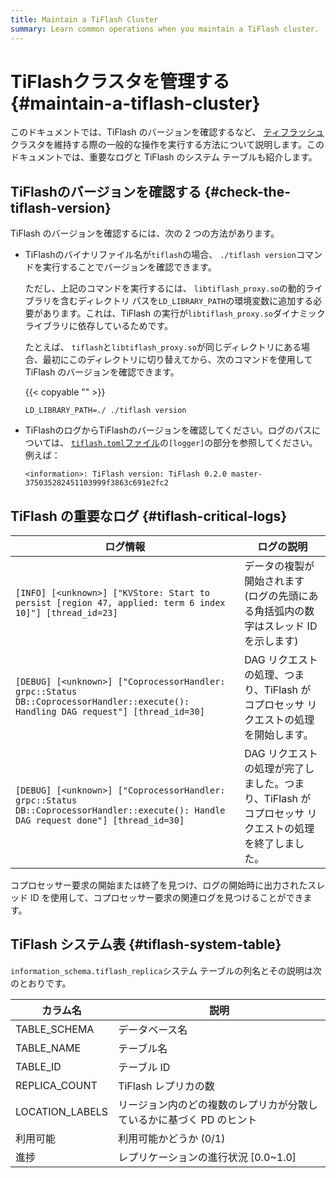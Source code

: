 ```yaml
---
title: Maintain a TiFlash Cluster
summary: Learn common operations when you maintain a TiFlash cluster.
---
```


# TiFlashクラスタを管理する {#maintain-a-tiflash-cluster}

このドキュメントでは、TiFlash のバージョンを確認するなど、 [ティフラッシュ](/tiflash/tiflash-overview.md)クラスタを維持する際の一般的な操作を実行する方法について説明します。このドキュメントでは、重要なログと TiFlash のシステム テーブルも紹介します。

## TiFlashのバージョンを確認する {#check-the-tiflash-version}

TiFlash のバージョンを確認するには、次の 2 つの方法があります。

-   TiFlashのバイナリファイル名が`tiflash`の場合、 `./tiflash version`コマンドを実行することでバージョンを確認できます。

    ただし、上記のコマンドを実行するには、 `libtiflash_proxy.so`の動的ライブラリを含むディレクトリ パスを`LD_LIBRARY_PATH`の環境変数に追加する必要があります。これは、TiFlash の実行が`libtiflash_proxy.so`ダイナミック ライブラリに依存しているためです。

    たとえば、 `tiflash`と`libtiflash_proxy.so`が同じディレクトリにある場合、最初にこのディレクトリに切り替えてから、次のコマンドを使用して TiFlash のバージョンを確認できます。

    {{< copyable "" >}}

    ```shell
    LD_LIBRARY_PATH=./ ./tiflash version
    ```

-   TiFlashのログからTiFlashのバージョンを確認してください。ログのパスについては、 [`tiflash.toml`ファイル](/tiflash/tiflash-configuration.md#configure-the-tiflashtoml-file)の`[logger]`の部分を参照してください。例えば：

    ```
    <information>: TiFlash version: TiFlash 0.2.0 master-375035282451103999f3863c691e2fc2
    ```

## TiFlash の重要なログ {#tiflash-critical-logs}

| ログ情報                                                                                                                                 | ログの説明                                                    |
| ------------------------------------------------------------------------------------------------------------------------------------ | -------------------------------------------------------- |
| `[INFO] [<unknown>] ["KVStore: Start to persist [region 47, applied: term 6 index 10]"] [thread_id=23]`                              | データの複製が開始されます (ログの先頭にある角括弧内の数字はスレッド ID を示します)            |
| `[DEBUG] [<unknown>] ["CoprocessorHandler: grpc::Status DB::CoprocessorHandler::execute(): Handling DAG request"] [thread_id=30]`    | DAG リクエストの処理、つまり、TiFlash がコプロセッサ リクエストの処理を開始します。         |
| `[DEBUG] [<unknown>] ["CoprocessorHandler: grpc::Status DB::CoprocessorHandler::execute(): Handle DAG request done"] [thread_id=30]` | DAG リクエストの処理が完了しました。つまり、TiFlash がコプロセッサ リクエストの処理を終了しました。 |

コプロセッサー要求の開始または終了を見つけ、ログの開始時に出力されたスレッド ID を使用して、コプロセッサー要求の関連ログを見つけることができます。

## TiFlash システム表 {#tiflash-system-table}

`information_schema.tiflash_replica`システム テーブルの列名とその説明は次のとおりです。

| カラム名            | 説明                                   |
| --------------- | ------------------------------------ |
| TABLE_SCHEMA    | データベース名                              |
| TABLE_NAME      | テーブル名                                |
| TABLE_ID        | テーブル ID                              |
| REPLICA_COUNT   | TiFlash レプリカの数                       |
| LOCATION_LABELS | リージョン内のどの複数のレプリカが分散しているかに基づく PD のヒント |
| 利用可能            | 利用可能かどうか (0/1)                       |
| 進捗              | レプリケーションの進行状況 [0.0~1.0]              |
